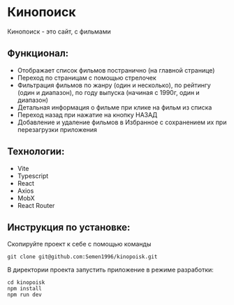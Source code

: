 # Кинопоиск
Кинопоиск - это сайт, с фильмами

## Функционал:

* Отображает список фильмов постранично (на главной странице)
* Переход по страницам с помощью стрелочек
* Фильтрация фильмов по жанру (один и несколько), по рейтингу (один и диапазон), по году выпуска (начиная с 1990г, один и диапазон)
* Детальная информация о фильме при клике на фильм из списка
* Переход назад при нажатие на кнопку НАЗАД
* Добавление и удаление фильмов в Избранное с сохранением их при перезагрузки приложения

## Технологии: 

* Vite
* Typescript
* React
* Axios
* MobX
* React Router

## Инструкция по установке: 


Скопируйте проект к себе с помощью команды

```
git clone git@github.com:Semen1996/kinopoisk.git
```

В директории проекта запустить приложение в режиме разработки:

```
cd kinopoisk
npm install
npm run dev
```